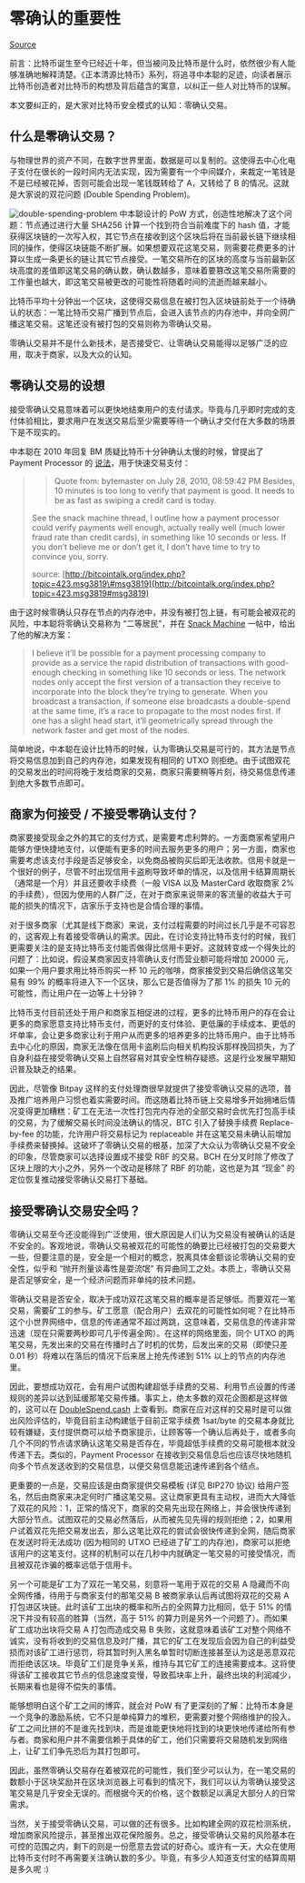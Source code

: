 # 零确认的重要性

[Source](https://imcoddy.github.io/bitcoin-cash-note/2018/06/14/bitcoin-rethink-2-zero-conf/ "Permalink to 正本清源比特币之二：零确认交易")

前言：比特币诞生至今已经近十年，但当被问及比特币是什么时，依然很少有人能够准确地解释清楚。《正本清源比特币》系列，将追寻中本聪的足迹，向读者展示比特币创造者对比特币的构想及背后蕴含的寓意，以纠正一些人对比特币的误解。

本文要纠正的，是大家对比特币安全模式的认知：零确认交易。

## 什么是零确认交易？

与物理世界的资产不同，在数字世界里面，数据是可以复制的。这使得去中心化电子支付在很长的一段时间内无法实现，因为需要有一个中间媒介，来裁定一笔钱是不是已经被花掉，否则可能会出现一笔钱既转给了 A，又转给了 B 的情况。这就是大家说的双花问题 (Double Spending Problem)。

![double-spending-problem](/images/double-spending-problem.png)
中本聪设计的 PoW 方式，创造性地解决了这个问题：节点通过进行大量 SHA256 计算一个找到符合当前难度下的 hash 值，才能获得区块链的一次写入权，其它节点在接收到这个区块后将在当前最长链下继续相同的操作，使得区块链能不断扩展。如果想要双花这笔交易，则需要花费更多的计算以生成一条更长的链让其它节点接受。一笔交易所在的区块的高度与当前最新区块高度的差值即这笔交易的确认数，确认数越多，意味着要篡改这笔交易所需要的工作量也越大，即这笔交易被更改的可能性将随着时间的流逝而越来越小。

比特币平均十分钟出一个区块，这使得交易信息在被打包入区块链前处于一个待确认的状态：一笔比特币交易广播到节点后，会进入该节点的内存池中，并向全网广播这笔交易。这笔还没有被打包的交易则称为零确认交易。

零确认交易并不是什么新技术，是否接受它、让零确认交易能得以足够广泛的应用，取决于商家，以及大众的认知。

## 零确认交易的设想

接受零确认交易意味着可以更快地结束用户的支付请求。毕竟与几乎即时完成的支付体验相比，要求用户在发送交易后至少需要等待一个确认才交付在大多数的场景下是不现实的。

中本聪在 2010 年回复 BM 质疑比特币十分钟确认太慢的时候，曾提出了 Payment Processor 的 [说法](https://bitcointalk.org/index.php?topic=532.msg6306#msg6306)，用于快速交易支付：

> > Quote from: bytemaster on July 28, 2010, 08:59:42 PM
> > Besides, 10 minutes is too long to verify that payment is good. It needs to be as fast as swiping a credit card is today.
>
> See the snack machine thread, I outline how a payment processor could verify payments well enough, actually really well (much lower fraud rate than credit cards), in something like 10 seconds or less. If you don’t believe me or don’t get it, I don’t have time to try to convince you, sorry.
>
> source: [http://bitcointalk.org/index.php?topic=423.msg3819\#msg3819](http://bitcointalk.org/index.php?topic=423.msg3819#msg3819)

由于这时候零确认只存在节点的内存池中，并没有被打包上链，有可能会被双花的风险，中本聪将零确认交易称为 “二等居民”，并在 [Snack Machine](https://bitcointalk.org/index.php?topic=423.msg3819#msg3819) 一帖中，给出了他的解决方案：

> I believe it’ll be possible for a payment processing company to provide as a service the rapid distribution of transactions with good-enough checking in something like 10 seconds or less.
> The network nodes only accept the first version of a transaction they receive to incorporate into the block they’re trying to generate. When you broadcast a transaction, if someone else broadcasts a double-spend at the same time, it’s a race to propagate to the most nodes first. If one has a slight head start, it’ll geometrically spread through the network faster and get most of the nodes.

简单地说，中本聪在设计比特币的时候，认为零确认交易是可行的，其方法是节点将交易信息加到自己的内存池，如果发现有相同的 UTXO 则拒绝。由于试图双花的交易发出的时间将晚于发给商家的交易，商家只需要稍等片刻，待交易信息传递到绝大多数节点即可。

## 商家为何接受 / 不接受零确认支付？

商家要接受现金之外的其它的支付方式，是需要考虑利弊的。一方面商家希望用户能够方便快捷地支付，以便能有更多的时间去服务更多的用户；另一方面，商家也需要考虑该支付手段是否足够安全，以免商品被购买后即无法收款。信用卡就是一个很好的例子，尽管不时出现信用卡盗刷导致坏单的情况，以及信用卡结算周期长（通常是一个月）并且还要收手续费（一般 VISA 以及 MasterCard 收取商家 2% 的手续费），但因为使用的人群广泛，在对于商家来说带来的客流量的收益大于可能的损失的情况下，店家乐于支持也是合情合理的事情。

对于很多商家（尤其是线下商家）来说，支付过程需要的时间过长几乎是不可容忍的，这客观上有着接受零确认的需求。因此，在讨论支持比特币支付的时候，我们更需要关注的是支持比特币支付能否做得比信用卡更好。这就转变成一个得失比的问题了：比如说，假设某商家因支持零确认支付而营业额可能将增加 20000 元，如果一个用户要求用比特币购买一杯 10 元的咖啡，商家接受到交易后确信这笔交易有 99% 的概率将进入下一个区块，那么它是否值得为了那 1% 的损失 10 元的可能性，而让用户在一边等上十分钟？

比特币支付目前还处于用户和商家互相促进的过程，更多的比特币用户的存在会让更多的商家愿意支持比特币支付，而更好的支付体验、更低廉的手续成本、更低的坏单率，会让更多商家让利于用户从而更多的培养更多的比特币用户。由于比特币去中心化的原因，商家无法像在信用卡盗刷后向相关机构投诉那样挽回损失，为了自身利益在接受零确认交易上自然容易对其安全性稍存疑惑。这是行业发展早期知识普及缺乏的结果。

因此，尽管像 Bitpay 这样的支付处理商很早就提供了接受零确认交易的选项，普及推广培养用户习惯也着实需要时间。而这随着比特币链上交易增多开始拥堵后情况变得更加糟糕：矿工在无法一次性打包完内存池的全部交易时会优先打包高手续的交易，为了缓解交易长时间没法确认的情况，BTC 引入了替换手续费 Replace-by-fee 的功能，允许用户将交易标记为 replaceable 并在这笔交易未确认前增加手续费来替换掉。这破坏了零确认交易的根基，加深了大众认为零确认交易不安全的印象，尽管商家可以选择设置成不接受 RBF 的交易。BCH 在分叉时除了修改了区块上限的大小之外，另外一个改动是移除了 RBF 的功能，这也是为其 “现金” 的定位恢复推动接受零确认交易打下基础。

## 接受零确认交易安全吗？

零确认交易至今还没能得到广泛使用，很大原因是人们认为交易没有被确认的话是不安全的。客观地说，零确认交易被双花的可能性的确要比已经被打包的交易要大一些，但要注意的是，安全是一个相对的概念，脱离具体金额谈论零确认交易的安全性，似乎和 “抛开剂量谈毒性是耍流氓” 有异曲同工之处。本质上，零确认交易是否足够安全，是一个经济问题而非单纯的技术问题。

零确认交易是否安全，取决于成功双花这笔交易的概率是否足够低。而要双花一笔交易，需要矿工的参与。矿工愿意（配合用户）去双花的可能性如何呢？在比特币这个小世界网络中，信息的传递通常不超过两跳，这意味着，交易信息的传递非常迅速（现在只需要两秒即可几乎传遍全网）。在这样的网络里面，同个 UTXO 的两笔交易，先发出来的交易在传播时占了时机的优势，后发出来的交易（即使只差 0.01 秒）将难以在落后的情况下后来居上抢先传递到 51% 以上的节点的内存池里。

因此，要想成功双花，会有用户试图构建超低手续费的交易、利用节点设置的传递规则的差异以达到延缓那笔交易传播。事实上，绝太多数的双花企图都是这样做的，这可以在 [DoubleSpend.cash](https://doublespend.cash/) 上查看到。商家在应对这样的交易时是可以做出风险评估的，毕竟目前主动构建低于目前正常手续费 1sat/byte 的交易本身就比较有嫌疑，支付提供商可以给予商家提示，让顾客等一个确认后再处于，或者多向几个不同的节点请求确认这笔交易是否存在，毕竟超低手续费的交易可能根本就没传递下去。类似的，Payment Processor 在接收到交易信息后也应该尽快地随机向多个节点发送收到的交易信息，以便交易信息能迅速传递到各个结点。

更重要的一点是，交易应该是由商家提供交易模板 (详见 BIP270 协议) 给用户签名，然后由商家来决定何时广播这笔交易。这让商家更具有主动权，进而大大降低了双花的风险：1，正常的情况下，商家的交易先出现在网络上，并会很快传递到大部分节点。试图双花的交易必然落后，从而被先见先得的规则拒绝；2，如果用户试着双花先把交易发出去，那么这笔比双花的尝试会很快传递到全网，随后商家在发送时将无法成功 (因为相同的 UTXO 已经进了矿工的内存池)，商家可以拒绝该用户的这笔支付。这样的机制可以在几秒中内就确定一笔交易的可接受情况，而且被双花诈骗的概率远低于信用卡。

另一个可能是矿工为了双花一笔交易，刻意将一笔用于双花的交易 A 隐藏而不向全网传播，待用于与商家支付的那笔交易 B 被商家承认后再试图将双花的交易 A 打包进区块链。此时该矿工出块的概率和所占的全网算力比相同，低于 51% 的情况下并没有较高的胜算（当然，高于 51% 的算力则是另外一个问题了）。而如果矿工成功出块将交易 A 打包而造成交易 B 失败，这就意味着该矿工对整个网络不诚实，没有将收到的交易信息及时广播，其它的矿工在发现后会因为自己的利益受损而对该矿工进行惩罚，将其暂时列入黑名单暂时切断连接甚至认为这是恶意双花而拒绝该区块。毕竟矿工们是竞争关系，维持与其它矿工的连接需要成本。这将使得该矿工接收其它节点的信息速度变慢，导致孤块率上升，最终出块的利润减少，长期来看也是得不偿失的事情。

能够想明白这个矿工之间的博弈，就会对 PoW 有了更深刻的了解：比特币本身是一个竞争的激励系统，它不只是单纯算力的堆积，更需要对整个网络维护的投入。矿工之间比拼的不是谁先找到块，而是谁能更快地将找到的块更快地传递给所有参与者。商家和用户并不需要信赖于具体的矿工，他们只需要将交易随机发到网络上，让矿工们争先恐后为其打包即可。

因此，虽然零确认交易存在着被双花的可能性，我们至少可以认为，在一笔交易的数额小于区块奖励并在区块浏览器上可看到的情况下，我们可以认为零确认接受这笔交易是几乎安全无误的。而根据今天的价格，这个数额足以满足大部分人的日常需求。

当然，关于接受零确认交易，可以做的还有很多。比如构建全网的双花检测系统，增加商家风险提示，甚至推出双花保险服务。总之，接受零确认交易的风险基本在可控的范围之内，剩下的则是一份愿意去尝试的好奇心。或许有一天，大众在使用比特币支付时不再需要关注确认数的多少。毕竟，有多少人知道支付宝的结算周期是多久呢 :)
